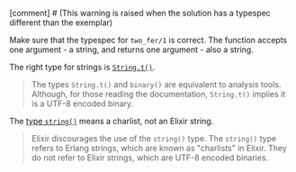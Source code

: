 [comment] # (This warning is raised when the solution has a typespec different than the exemplar)

Make sure that the typespec for `two_fer/1` is correct. The function accepts one argument - a string, and returns one argument - also a string.

The right type for strings is [`String.t()`](https://hexdocs.pm/elixir/String.html#t:t/0).

> The types `String.t()` and `binary()` are equivalent to analysis tools. Although, for those reading the documentation, `String.t()` implies it is a UTF-8 encoded binary.

The [type `string()`](https://hexdocs.pm/elixir/typespecs.html#the-string-type) means a charlist, not an Elixir string.

> Elixir discourages the use of the `string()` type. The `string()` type refers to Erlang strings, which are known as "charlists" in Elixir. They do not refer to Elixir strings, which are UTF-8 encoded binaries.
